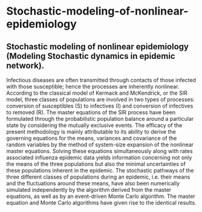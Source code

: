 # Stochastic-modeling-of-nonlinear-epidemiology

## Stochastic modeling of nonlinear epidemiology (Modeling Stochastic dynamics in epidemic network).

Infectious diseases are often transmitted through contacts of those infected with those susceptible; hence the processes are inherently nonlinear. According to the classical model of Kermack and McKendrick, or the SIR model, three classes of populations are involved in two types of processes: conversion of susceptibles (S) to infectives (I) and conversion of infectives to removed (R). The master equations of the SIR process have been formulated through the probabilistic population balance around a particular state by considering the mutually exclusive events. The efficacy of the present methodology is mainly attributable to its ability to derive the governing equations for the means, variances and covariance of the random variables by the method of system-size expansion of the nonlinear master equations. Solving these equations simultaneously along with rates associated influenza epidemic data yields information concerning not only the means of the three populations but also the minimal uncertainties of these populations inherent in the epidemic. The stochastic pathways of the three different classes of populations during an epidemic, i.e. their means and the fluctuations around these means, have also been numerically simulated independently by the algorithm derived from the master equations, as well as by an event-driven Monte Carlo algorithm. The master equation and Monte Carlo algorithms have given rise to the identical results.
